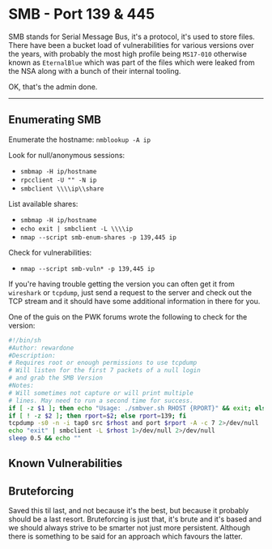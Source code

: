 # SMB - Port 139 & 445

SMB stands for Serial Message Bus, it's a protocol, it's used to store files. There have been a bucket load of vulnerabilities for various versions over the years, with probably the most high profile being `MS17-010` otherwise known as `EternalBlue` which was part of the files which were leaked from the NSA along with a bunch of their internal tooling.

OK, that's the admin done.

---

## Enumerating SMB

Enumerate the hostname: `nmblookup -A ip`

Look for null/anonymous sessions:

- `smbmap -H ip/hostname`
- `rpcclient -U "" -N ip`
- `smbclient \\\\ip\\share`

List available shares:

- `smbmap -H ip/hostname`
- `echo exit | smbclient -L \\\\ip`
- `nmap --script smb-enum-shares -p 139,445 ip`

Check for vulnerabilities:

- `nmap --script smb-vuln* -p 139,445 ip`

If you're having trouble getting the version you can often get it from `wireshark` or `tcpdump`, just send a request to the server and check out the TCP stream and it should have some additional information in there for you.

One of the guis on the PWK forums wrote the following to check for the version:

```bash
#!/bin/sh
#Author: rewardone
#Description:
# Requires root or enough permissions to use tcpdump
# Will listen for the first 7 packets of a null login
# and grab the SMB Version
#Notes:
# Will sometimes not capture or will print multiple
# lines. May need to run a second time for success.
if [ -z $1 ]; then echo "Usage: ./smbver.sh RHOST {RPORT}" && exit; else rhost=$1; fi
if [ ! -z $2 ]; then rport=$2; else rport=139; fi
tcpdump -s0 -n -i tap0 src $rhost and port $rport -A -c 7 2>/dev/null | grep -i "samba\|s.a.m" | tr -d '.' | grep -oP 'UnixSamba.*[0-9a-z]' | tr -d '\n' & echo -n "$rhost: " &
echo "exit" | smbclient -L $rhost 1>/dev/null 2>/dev/null
sleep 0.5 && echo ""
```

## Known Vulnerabilities

## Bruteforcing

Saved this til last, and not because it's the best, but because it probably should be a last resort. Bruteforcing is just that, it's brute and it's based and we should always strive to be smarter not just more persistent. Although there is something to be said for an approach which favours the latter.


